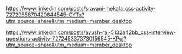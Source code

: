 


https://www.linkedin.com/posts/sravani-mekala_css-activity-7272955870420844545-GYTx?utm_source=share&utm_medium=member_desktop


https://www.linkedin.com/posts/ayush-raj-5132a42bb_css-interview-questions-activity-7272453373730156545-KPoj?utm_source=share&utm_medium=member_desktop


